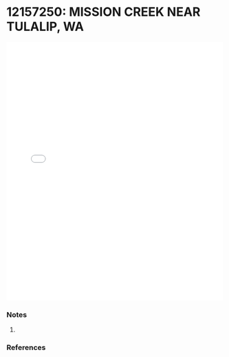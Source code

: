 # 12157250: MISSION CREEK NEAR TULALIP, WA

<iframe src="/distribution_estimation/_static/stations/12157250_fdc.html" width="100%" height="600" frameborder="0"></iframe>

### Notes
1. 

### References

